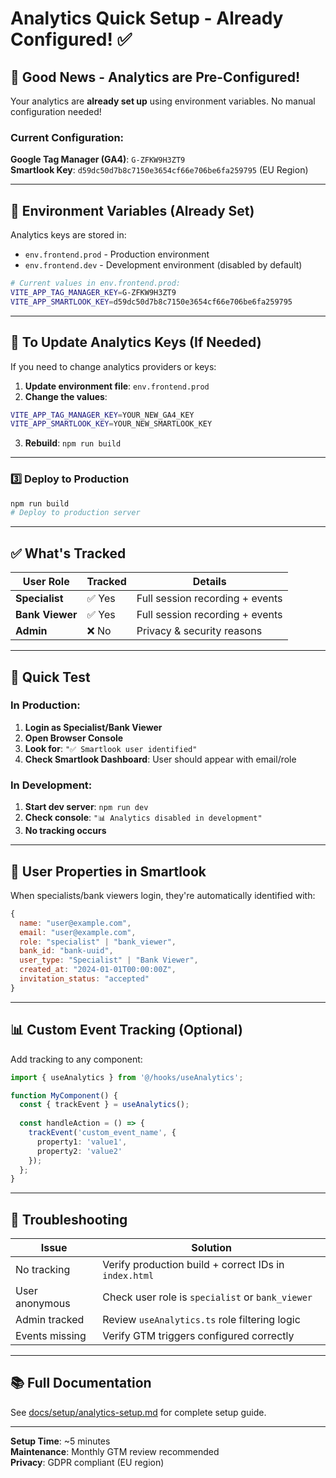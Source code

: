 # Analytics Quick Setup - Already Configured! ✅

## 🎉 Good News - Analytics are Pre-Configured!

Your analytics are **already set up** using environment variables. No manual configuration needed!

### Current Configuration:

**Google Tag Manager (GA4)**: `G-ZFKW9H3ZT9`  
**Smartlook Key**: `d59dc50d7b8c7150e3654cf66e706be6fa259795` (EU Region)

---

## 📝 Environment Variables (Already Set)

Analytics keys are stored in:
- `env.frontend.prod` - Production environment
- `env.frontend.dev` - Development environment (disabled by default)

```bash
# Current values in env.frontend.prod:
VITE_APP_TAG_MANAGER_KEY=G-ZFKW9H3ZT9
VITE_APP_SMARTLOOK_KEY=d59dc50d7b8c7150e3654cf66e706be6fa259795
```

---

## 🔄 To Update Analytics Keys (If Needed)

If you need to change analytics providers or keys:

1. **Update environment file**: `env.frontend.prod`
2. **Change the values**:
```bash
VITE_APP_TAG_MANAGER_KEY=YOUR_NEW_GA4_KEY
VITE_APP_SMARTLOOK_KEY=YOUR_NEW_SMARTLOOK_KEY
```
3. **Rebuild**: `npm run build`

---

### 3️⃣ Deploy to Production

```bash
npm run build
# Deploy to production server
```

---

## ✅ What's Tracked

| User Role | Tracked | Details |
|-----------|---------|---------|
| **Specialist** | ✅ Yes | Full session recording + events |
| **Bank Viewer** | ✅ Yes | Full session recording + events |
| **Admin** | ❌ No | Privacy & security reasons |

---

## 🧪 Quick Test

### In Production:

1. **Login as Specialist/Bank Viewer**
2. **Open Browser Console**
3. **Look for**: `"✅ Smartlook user identified"`
4. **Check Smartlook Dashboard**: User should appear with email/role

### In Development:

1. **Start dev server**: `npm run dev`
2. **Check console**: `"📊 Analytics disabled in development"`
3. **No tracking occurs**

---

## 🎯 User Properties in Smartlook

When specialists/bank viewers login, they're automatically identified with:

```javascript
{
  name: "user@example.com",
  email: "user@example.com",
  role: "specialist" | "bank_viewer",
  bank_id: "bank-uuid",
  user_type: "Specialist" | "Bank Viewer",
  created_at: "2024-01-01T00:00:00Z",
  invitation_status: "accepted"
}
```

---

## 📊 Custom Event Tracking (Optional)

Add tracking to any component:

```typescript
import { useAnalytics } from '@/hooks/useAnalytics';

function MyComponent() {
  const { trackEvent } = useAnalytics();
  
  const handleAction = () => {
    trackEvent('custom_event_name', {
      property1: 'value1',
      property2: 'value2'
    });
  };
}
```

---

## 🐛 Troubleshooting

| Issue | Solution |
|-------|----------|
| No tracking | Verify production build + correct IDs in `index.html` |
| User anonymous | Check user role is `specialist` or `bank_viewer` |
| Admin tracked | Review `useAnalytics.ts` role filtering logic |
| Events missing | Verify GTM triggers configured correctly |

---

## 📚 Full Documentation

See [docs/setup/analytics-setup.md](./setup/analytics-setup.md) for complete setup guide.

---

**Setup Time**: ~5 minutes  
**Maintenance**: Monthly GTM review recommended  
**Privacy**: GDPR compliant (EU region)


